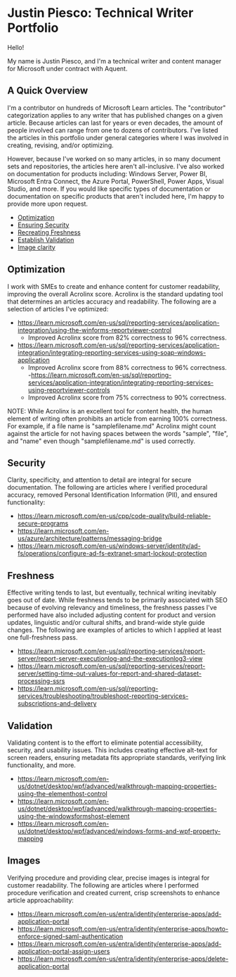 # Justin Piesco: Technical Writer Portfolio 

Hello!

My name is Justin Piesco, and I'm a technical writer and content manager for Microsoft under contract with Aquent.

## A Quick Overview

I'm a contributor on hundreds of Microsoft Learn articles. The "contributor" categorization applies to any writer that has published changes on a given article. Because articles can last for years or even decades, the amount of people involved can range from one to dozens of contributors. I've listed the articles in this portfolio under general categories where I was involved in creating, revising, and/or optimizing.

However, because I've worked on so many articles, in so many document sets and repositories, the articles here aren't all-inclusive. I've also worked on documentation for products including: Windows Server, Power BI, Microsoft Entra Connect, the Azure Portal, PowerShell, Power Apps, Visual Studio, and more. If you would like specific types of documentation or documentation on specific products that aren't included here, I'm happy to provide more upon request.

- [Optimization](#optimization)
- [Ensuring Security](#security)
- [Recreating Freshness](#freshness)
- [Establish Validation](#validation)
- [Image clarity](#images)

## Optimization

I work with SMEs to create and enhance content for customer readability, improving the overall Acrolinx score. Acrolinx is the standard updating tool that determines an articles accuracy and readability. The following are a selection of articles I've optimized:

- https://learn.microsoft.com/en-us/sql/reporting-services/application-integration/using-the-winforms-reportviewer-control
  - Improved Acrolinx score from 82% correctness to 96% correctness.
- https://learn.microsoft.com/en-us/sql/reporting-services/application-integration/integrating-reporting-services-using-soap-windows-application
  - Improved Acrolinx score from 88% correctness to 96% correctness.
-https://learn.microsoft.com/en-us/sql/reporting-services/application-integration/integrating-reporting-services-using-reportviewer-controls
  - Improved Acrolinx score from 75% correctness to 90% correctness.
 
NOTE: While Acrolinx is an excellent tool for content health, the human element of writing often prohibits an article from earning 100% correctness. For example, if a file name is "samplefilename.md" Acrolinx might count against the article for not having spaces between the words "sample", "file", and "name" even though "samplefilename.md" is used correctly.

## Security

Clarity, specificity, and attention to detail are integral for secure documentation. The following are articles where I verified procedural accuracy, removed Personal Identification Information (PII), and ensured functionality:

- https://learn.microsoft.com/en-us/cpp/code-quality/build-reliable-secure-programs
- https://learn.microsoft.com/en-us/azure/architecture/patterns/messaging-bridge
- https://learn.microsoft.com/en-us/windows-server/identity/ad-fs/operations/configure-ad-fs-extranet-smart-lockout-protection

## Freshness
Effective writing tends to last, but eventually, technical writing inevitably goes out of date. While freshness tends to be primarily associated with SEO because of evolving relevancy and timeliness, the freshness passes I've performed have also included adjusting content for product and version updates, linguistic and/or cultural shifts, and brand-wide style guide changes. The following are examples of articles to which I applied at least one full-freshness pass.

- https://learn.microsoft.com/en-us/sql/reporting-services/report-server/report-server-executionlog-and-the-executionlog3-view
- https://learn.microsoft.com/en-us/sql/reporting-services/report-server/setting-time-out-values-for-report-and-shared-dataset-processing-ssrs
- https://learn.microsoft.com/en-us/sql/reporting-services/troubleshooting/troubleshoot-reporting-services-subscriptions-and-delivery

## Validation

Validating content is to the effort to eliminate potential accessibility, security, and usability issues. This includes creating effective alt-text for screen readers, ensuring metadata fits appropriate standards, verifying link functionality, and more.

- https://learn.microsoft.com/en-us/dotnet/desktop/wpf/advanced/walkthrough-mapping-properties-using-the-elementhost-control
- https://learn.microsoft.com/en-us/dotnet/desktop/wpf/advanced/walkthrough-mapping-properties-using-the-windowsformshost-element
- https://learn.microsoft.com/en-us/dotnet/desktop/wpf/advanced/windows-forms-and-wpf-property-mapping

## Images

Verifying procedure and providing clear, precise images is integral for customer readability. The following are articles where I performed procedure verification and created current, crisp screenshots to enhance article approachability:

- https://learn.microsoft.com/en-us/entra/identity/enterprise-apps/add-application-portal
- https://learn.microsoft.com/en-us/entra/identity/enterprise-apps/howto-enforce-signed-saml-authentication
- https://learn.microsoft.com/en-us/entra/identity/enterprise-apps/add-application-portal-assign-users
- https://learn.microsoft.com/en-us/entra/identity/enterprise-apps/delete-application-portal
